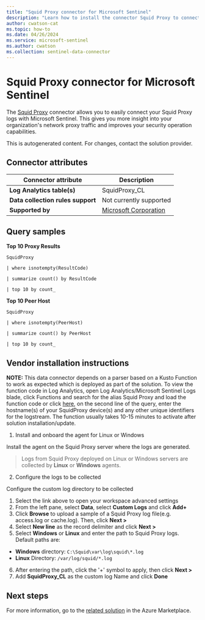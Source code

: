 ```yaml
---
title: "Squid Proxy connector for Microsoft Sentinel"
description: "Learn how to install the connector Squid Proxy to connect your data source to Microsoft Sentinel."
author: cwatson-cat
ms.topic: how-to
ms.date: 04/26/2024
ms.service: microsoft-sentinel
ms.author: cwatson
ms.collection: sentinel-data-connector
---
```


# Squid Proxy connector for Microsoft Sentinel

The [Squid Proxy](http://www.squid-cache.org/) connector allows you to easily connect your Squid Proxy logs with Microsoft Sentinel. This gives you more insight into your organization's network proxy traffic and improves your security operation capabilities.

This is autogenerated content. For changes, contact the solution provider.

## Connector attributes

| Connector attribute | Description |
| --- | --- |
| **Log Analytics table(s)** | SquidProxy_CL<br/> |
| **Data collection rules support** | Not currently supported |
| **Supported by** | [Microsoft Corporation](https://support.microsoft.com/) |

## Query samples

**Top 10 Proxy Results**

   ```kusto
SquidProxy 
 
   | where isnotempty(ResultCode) 
 
   | summarize count() by ResultCode 
 
   | top 10 by count_
   ```

**Top 10 Peer Host**

   ```kusto
SquidProxy 
 
   | where isnotempty(PeerHost) 
 
   | summarize count() by PeerHost 

   | top 10 by count_
   ```



## Vendor installation instructions


**NOTE:** This data connector depends on a parser based on a Kusto Function to work as expected which is deployed as part of the solution. To view the function code in Log Analytics, open Log Analytics/Microsoft Sentinel Logs blade, click Functions and search for the alias Squid Proxy and load the function code or click [here](https://github.com/Azure/Azure-Sentinel/blob/master/Solutions/SquidProxy/Parsers/SquidProxy.txt), on the second line of the query, enter the hostname(s) of your SquidProxy device(s) and any other unique identifiers for the logstream. The function usually takes 10-15 minutes to activate after solution installation/update.

1. Install and onboard the agent for Linux or Windows

Install the agent on the Squid Proxy server where the logs are generated.

> Logs from Squid Proxy deployed on Linux or Windows servers are collected by **Linux** or **Windows** agents.




2. Configure the logs to be collected

Configure the custom log directory to be collected



1. Select the link above to open your workspace advanced settings 
2. From the left pane, select **Data**, select **Custom Logs** and click **Add+**
3. Click **Browse** to upload a sample of a Squid Proxy log file(e.g. access.log or cache.log). Then, click **Next >**
4. Select **New line** as the record delimiter and click **Next >**
5. Select **Windows** or **Linux** and enter the path to Squid Proxy logs. Default paths are: 
 - **Windows** directory: `C:\Squid\var\log\squid\*.log`
 - **Linux** Directory:  `/var/log/squid/*.log` 
6. After entering the path, click the '+' symbol to apply, then click **Next >** 
7. Add **SquidProxy_CL** as the custom log Name and click **Done**



## Next steps

For more information, go to the [related solution](https://azuremarketplace.microsoft.com/en-us/marketplace/apps/azuresentinel.azure-sentinel-solution-squidproxy?tab=Overview) in the Azure Marketplace.
